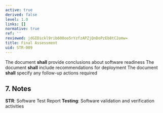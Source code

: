 ```yaml
---
active: true
derived: false
level: 1.0
links: []
normative: true
ref: ''
reviewed: jdGIDickl9rib600oo5rYzfzAPZjQnDoPzEb8tC2omw=
title: Final Assessment
uid: STR-009
---
```


The document **shall** provide conclusions about software readiness
The document **shall** include recommendations for deployment
The document **shall** specify any follow-up actions required

## 7. Notes
**STR**: Software Test Report
**Testing**: Software validation and verification activities